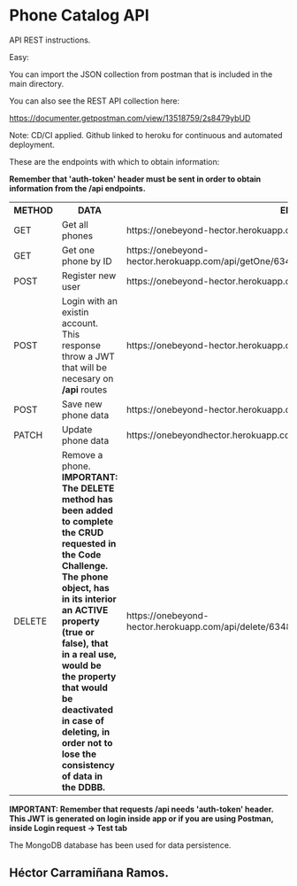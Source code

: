 # Phone Catalog API 

API REST instructions.

Easy:

You can import the JSON collection from postman that is included in the main directory.

You can also see the REST API collection here:

https://documenter.getpostman.com/view/13518759/2s8479ybUD

Note: CD/CI applied. Github linked to heroku for continuous and automated deployment.

These are the endpoints with which to obtain information:

**Remember that 'auth-token' header must be sent in order to obtain information from the /api endpoints.**

<table style="width:100%">
  <tr>
    <th>METHOD</th>
    <th>DATA</th>
    <th>ENDPOINT</th>
  </tr>

  <tr>
    <td>GET</td>
     <td>Get all phones</td>
    <td>https://onebeyond-hector.herokuapp.com/api/getAll</td>
  </tr>

  <tr>
    <td>GET</td>
    <td>Get one phone by ID</td>
    <td>https://onebeyond-hector.herokuapp.com/api/getOne/6347f636ab3b54a6466ea607</td>
  </tr>

  <tr>
    <td>POST</td>
    <td>Register new user</td>
    <td>https://onebeyond-hector.herokuapp.com/auth/register</td>
  </tr>

  <tr>
    <td>POST</td>
    <td>Login with an existin account. This response throw a JWT that will be necesary on <b>/api</b> routes </td>
    <td>https://onebeyond-hector.herokuapp.com/auth/login</td>
  </tr>

  <tr>
    <td>POST</td>
    <td>Save new phone data</td>
    <td>https://onebeyond-hector.herokuapp.com/api/createOne</td>
  </tr>

  <tr>
    <td>PATCH</td>
    <td>Update phone data</td>
    <td>https://onebeyondhector.herokuapp.com/api/update/6347f636ab3b54a6466ea607</td>
  </tr>

  <tr>
    <td>DELETE</td>
    <td>Remove a phone. <b>IMPORTANT: The DELETE method has been added to complete the CRUD requested in the Code Challenge. The phone object, has in its interior an ACTIVE property (true or false), that in a real use, would be the property that would be deactivated in case of deleting, in order not to lose the consistency of data in the DDBB.</b></td> 
    <td>https://onebeyond-hector.herokuapp.com/api/delete/63480560ab3b54a6466ea66a</td>
  </tr>
</table>

**IMPORTANT: Remember that requests /api needs 'auth-token' header. This JWT is generated on login inside app or if you are using Postman, inside Login request -> Test tab**

The MongoDB database has been used for data persistence.

## Héctor Carramiñana Ramos.
